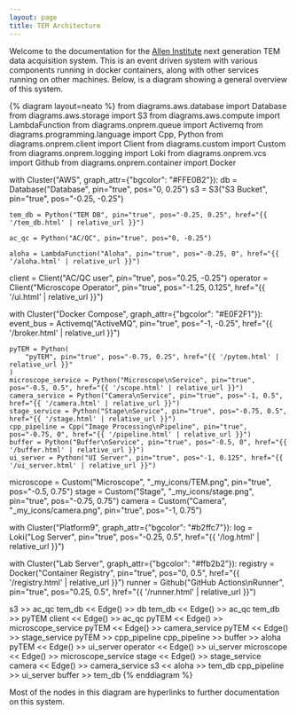 ```yaml
---
layout: page
title: TEM Architecture
---
```


Welcome to the documentation for the [Allen Institute](https://alleninstitute.org/) next generation TEM data acquisition system.
This is an event driven system with various components running in docker containers, along with other services running on other machines.
Below, is a diagram showing a general overview of this system.

{% diagram layout=neato %}
from diagrams.aws.database import Database
from diagrams.aws.storage import S3
from diagrams.aws.compute import LambdaFunction
from diagrams.onprem.queue import Activemq
from diagrams.programming.language import Cpp, Python
from diagrams.onprem.client import Client
from diagrams.custom import Custom
from diagrams.onprem.logging import Loki
from diagrams.onprem.vcs import Github
from diagrams.onprem.container import Docker

with Cluster("AWS", graph_attr={"bgcolor": "#FFE0B2"}):
    db = Database("Database", pin="true", pos="0, 0.25")
    s3 = S3("S3 Bucket", pin="true", pos="-0.25, -0.25")

    tem_db = Python("TEM DB", pin="true", pos="-0.25, 0.25", href="{{ '/tem_db.html' | relative_url }}")

    ac_qc = Python("AC/QC", pin="true", pos="0, -0.25")

    aloha = LambdaFunction("Aloha", pin="true", pos="-0.25, 0", href="{{ '/aloha.html' | relative_url }}")

client = Client("AC/QC user", pin="true", pos="0.25, -0.25")
operator = Client("Microscope Operator", pin="true", pos="-1.25, 0.125", href="{{ '/ui.html' | relative_url }}")

with Cluster("Docker Compose", graph_attr={"bgcolor": "#E0F2F1"}):
    event_bus = Activemq("ActiveMQ", pin="true", pos="-1, -0.25", href="{{ '/broker.html' | relative_url }}")

    pyTEM = Python(
        "pyTEM", pin="true", pos="-0.75, 0.25", href="{{ '/pytem.html' | relative_url }}"
    )
    microscope_service = Python("Microscope\nService", pin="true", pos="-0.5, 0.5", href="{{ '/scope.html' | relative_url }}")
    camera_service = Python("Camera\nService", pin="true", pos="-1, 0.5", href="{{ '/camera.html' | relative_url }}")
    stage_service = Python("Stage\nService", pin="true", pos="-0.75, 0.5", href="{{ '/stage.html' | relative_url }}")
    cpp_pipeline = Cpp("Image Processing\nPipeline", pin="true", pos="-0.75, 0", href="{{ '/pipeline.html' | relative_url }}")
    buffer = Python("Buffer\nService", pin="true", pos="-0.5, 0", href="{{ '/buffer.html' | relative_url }}")
    ui_server = Python("UI Server", pin="true", pos="-1, 0.125", href="{{ '/ui_server.html' | relative_url }}")

microscope = Custom("Microscope", "_my_icons/TEM.png", pin="true", pos="-0.5, 0.75")
stage = Custom("Stage", "_my_icons/stage.png", pin="true", pos="-0.75, 0.75")
camera = Custom("Camera", "_my_icons/camera.png", pin="true", pos="-1, 0.75")

with Cluster("Platform9", graph_attr={"bgcolor": "#b2ffc7"}):
    log = Loki("Log Server", pin="true", pos="-0.25, 0.5", href="{{ '/log.html' | relative_url }}")

with Cluster("Lab Server", graph_attr={"bgcolor": "#ffb2b2"}):
    registry = Docker("Container Registry", pin="true", pos="0, 0.5", href="{{ '/registry.html' | relative_url }}")
    runner = Github("GitHub Actions\nRunner", pin="true", pos="0.25, 0.5", href="{{ '/runner.html' | relative_url }}")

s3 >> ac_qc
tem_db << Edge() >> db
tem_db << Edge() >> ac_qc
tem_db >> pyTEM
client << Edge() >> ac_qc
pyTEM << Edge() >> microscope_service
pyTEM << Edge() >> camera_service
pyTEM << Edge() >> stage_service
pyTEM >> cpp_pipeline
cpp_pipeline >> buffer >> aloha
pyTEM << Edge() >> ui_server
operator << Edge() >> ui_server
microscope << Edge() >> microscope_service
stage << Edge() >> stage_service
camera << Edge() >> camera_service
s3 << aloha >> tem_db
cpp_pipeline >> ui_server
buffer >> tem_db
{% enddiagram %}

Most of the nodes in this diagram are hyperlinks to further documentation on this system.